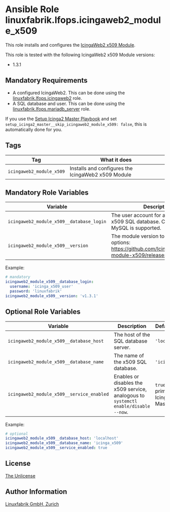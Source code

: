 # Ansible Role linuxfabrik.lfops.icingaweb2_module_x509

This role installs and configures the [IcingaWeb2 x509 Module](https://icinga.com/docs/icinga-certificate-monitoring/latest/doc/01-About/).

This role is tested with the following IcingaWeb2 x509 Module versions:

* 1.3.1


## Mandatory Requirements

* A configured IcingaWeb2. This can be done using the [linuxfabrik.lfops.icingaweb2](https://github.com/linuxfabrik/lfops/tree/main/roles/icingaweb2) role.
* A SQL database and user. This can be done using the [linuxfabrik.lfops.mariadb_server](https://github.com/linuxfabrik/lfops/tree/main/roles/mariadb_server) role.

If you use the [Setup Icinga2 Master Playbook](https://github.com/Linuxfabrik/lfops/blob/main/playbooks/setup_icinga2_master.yml) and set `setup_icinga2_master__skip_icingaweb2_module_x509: false`, this is automatically done for you.


## Tags

| Tag                      | What it does                                       |
| ---                      | ------------                                       |
| `icingaweb2_module_x509` | Installs and configures the IcingaWeb2 x509 Module |


## Mandatory Role Variables

| Variable | Description |
| -------- | ----------- |
| `icingaweb2_module_x509__database_login` | The user account for accessing the x509 SQL database. Currently, only MySQL is supported. |
| `icingaweb2_module_x509__version` | The module version to install. Possible options: https://github.com/Icinga/icingaweb2-module-x509/releases |

Example:
```yaml
# mandatory
icingaweb2_module_x509__database_login:
  username: 'icinga_x509_user'
  password: 'linuxfabrik'
icingaweb2_module_x509__version: 'v1.3.1'
```


## Optional Role Variables

| Variable | Description | Default Value |
| -------- | ----------- | ------------- |
| `icingaweb2_module_x509__database_host` | The host of the SQL database server. | `'localhost'` |
| `icingaweb2_module_x509__database_name` | The name of the x509 SQL database. | `'icinga_x509'` |
| `icingaweb2_module_x509__service_enabled` | Enables or disables the x509 service, analogous to `systemctl enable/disable --now`. | `true` on the primary Icinga2 Master |

Example:
```yaml
# optional
icingaweb2_module_x509__database_host: 'localhost'
icingaweb2_module_x509__database_name: 'icinga_x509'
icingaweb2_module_x509__service_enabled: true
```


## License

[The Unlicense](https://unlicense.org/)


## Author Information

[Linuxfabrik GmbH, Zurich](https://www.linuxfabrik.ch)
